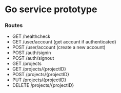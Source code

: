 # Go service prototype

### Routes

- GET /healthcheck
- GET /user/account (get account if authenticated)
- POST /user/account (create a new account)
- POST /auth/signin
- POST /auth/signout
- GET /projects
- GET /projects/{projectID}
- POST /projects/{projectID}
- PUT /projects/{projectID}
- DELETE /projects/{projectID}
